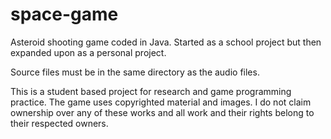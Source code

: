 # space-game
Asteroid shooting game coded in Java. Started as a school project but then expanded upon as a personal project.

Source files must be in the same directory as the audio files.


This is a student based project for research and game programming practice. The game uses copyrighted material and images. I do not claim ownership over any of these works and all work and their rights belong to their respected owners.
